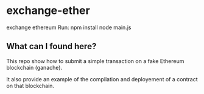 # exchange-ether

exchange ethereum
Run:
npm install
node main.js

## What can I found here?

This repo show how to submit a simple transaction on a fake Ethereum blockchain (ganache).

It also provide an example of the compilation and deployement of a contract on that blockchain.

